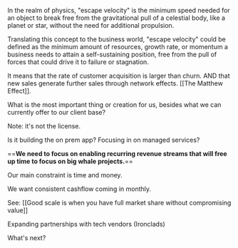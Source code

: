 In the realm of physics, "escape velocity" is the minimum speed needed for an object to break free from the gravitational pull of a celestial body, like a planet or star, without the need for additional propulsion. 

Translating this concept to the business world, "escape velocity" could be defined as the minimum amount of resources, growth rate, or momentum a business needs to attain a self-sustaining position, free from the pull of forces that could drive it to failure or stagnation.

It means that the rate of customer acquisition is larger than churn. AND that new sales generate further sales through network effects. [[The Matthew Effect]].

What is the most important thing or creation for us, besides what we can currently offer to our client base? 

Note: it's not the license.

Is it building the on prem app?
Focusing in on managed services?

==**We need to focus on enabling recurring revenue streams that will free up time to focus on big whale projects.**==

Our main constraint is time and money.

We want consistent cashflow coming in monthly.

See: [[Good scale is when you have full market share without compromising value]]

Expanding partnerships with tech vendors (Ironclads)

What's next? 